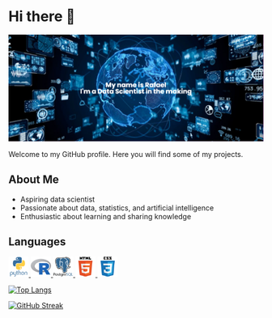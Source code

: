# Hi there 👋

[![MasterHead](https://github.com/rafaelpd887/rafaelpd887/blob/main/banners/banner%20(2).png)](https://github.com/rafaelpd887)

Welcome to my GitHub profile. Here you will find some of my projects.

## About Me
- Aspiring data scientist
- Passionate about data, statistics, and artificial intelligence
- Enthusiastic about learning and sharing knowledge

## Languages
<p align="left">
  <a href="https://www.python.org" target="_blank"> 
    <img src="https://github.com/devicons/devicon/blob/master/icons/python/python-original-wordmark.svg" alt="python" width="40" height="40"/> 
  </a> 
  <a href="https://www.r-project.org/" target="_blank"> 
    <img src="https://github.com/devicons/devicon/blob/master/icons/r/r-original.svg" alt="r" width="40" height="40"/> 
  </a> 
  <a href="https://www.w3schools.com/sql/" target="_blank"> 
    <img src="https://github.com/devicons/devicon/blob/master/icons/postgresql/postgresql-original-wordmark.svg" alt="sql" width="40" height="40"/> 
  </a> 
<a href="https://www.w3schools.com/html/" target="_blank"> 
    <img src="https://github.com/devicons/devicon/blob/master/icons/html5/html5-original-wordmark.svg" alt="html" width="40" height="40"/> 
  </a>
  <a href="https://www.w3schools.com/css/" target="_blank"> 
    <img src="https://github.com/devicons/devicon/blob/master/icons/css3/css3-original-wordmark.svg" alt="css" width="40" height="40"/> 
  </a>
</p>

[![Top Langs](https://github-readme-stats.vercel.app/api/top-langs/?username=rafaelpd887)](https://github.com/rafaelpd887/github-readme-stats)

[![GitHub Streak](https://github-readme-streak-stats.herokuapp.com?user=rafaelpd887&theme=shadow-blue)](https://git.io/streak-stats)

<!--
**rafaelpd887/rafaelpd887** is a ✨ _special_ ✨ repository because its `README.md` (this file) appears on your GitHub profile.

Here are some ideas to get you started:

- 🔭 I’m currently working on ...
- 🌱 I’m currently learning ...
- 👯 I’m looking to collaborate on ...
- 🤔 I’m looking for help with ...
- 💬 Ask me about ...
- 📫 How to reach me: ...
- 😄 Pronouns: ...
- ⚡ Fun fact: ...
-->

